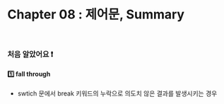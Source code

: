 # Chapter 08 : 제어문, Summary

<br>

### 처음 알았어요 ❗️
#### 1️⃣ fall through
- swtich 문에서 break 키워드의 누락으로 의도치 않은 결과를 발생시키는 경우